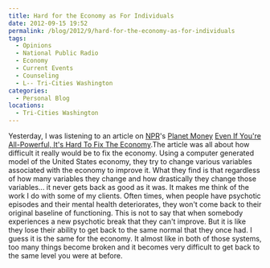 ```yaml
---
title: Hard for the Economy as For Individuals
date: 2012-09-15 19:52
permalink: /blog/2012/9/hard-for-the-economy-as-for-individuals
tags:
  - Opinions
  - National Public Radio
  - Economy
  - Current Events
  - Counseling
  - L-- Tri-Cities Washington
categories:
  - Personal Blog
locations: 
  - Tri-Cities Washington
---
```


Yesterday, I was listening to an article on [NPR][1]'s [Planet Money][2] [Even If You're All-Powerful, It's Hard To Fix The Economy][3].The article was all about how difficult it really would be to fix the economy. Using a computer generated model of the United States economy, they try to change various variables associated with the economy to improve it. What they find is that regardless of how many variables they change and how drastically they change those variables... it never gets back as good as it was. It makes me think of the work I do with some of my clients. Often times, when people have psychotic episodes and their mental health deteriorates, they won't come back to their original baseline of functioning. This is not to say that when somebody experiences a new psychotic break that they can't improve. But it is like they lose their ability to get back to the same normal that they once had. I guess it is the same for the economy. It almost like in both of those systems, too many things become broken and it becomes very difficult to get back to the same level you were at before.

   [1]: http://www.npr.org/
   [2]: http://www.npr.org/blogs/money/
   [3]: http://www.npr.org/blogs/money/2012/09/14/161153421/even-if-youre-all-powerful-its-hard-to-fix-the-economy

